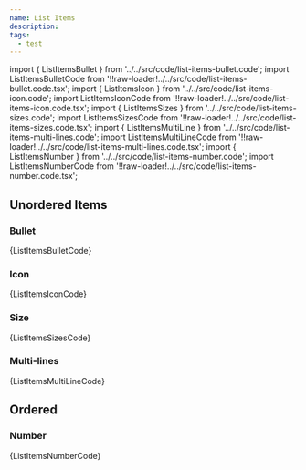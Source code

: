```yaml
---
name: List Items
description:
tags:
  - test
---
```


<!-- CODE IMPORTS -->

<!-- prettier-ignore -->
import { ListItemsBullet } from '../../src/code/list-items-bullet.code'; 
import ListItemsBulletCode from '!!raw-loader!../../src/code/list-items-bullet.code.tsx';
import { ListItemsIcon } from '../../src/code/list-items-icon.code'; 
import ListItemsIconCode from '!!raw-loader!../../src/code/list-items-icon.code.tsx';
import { ListItemsSizes } from '../../src/code/list-items-sizes.code'; 
import ListItemsSizesCode from '!!raw-loader!../../src/code/list-items-sizes.code.tsx';
import { ListItemsMultiLine } from '../../src/code/list-items-multi-lines.code';
import ListItemsMultiLineCode from '!!raw-loader!../../src/code/list-items-multi-lines.code.tsx';
import { ListItemsNumber } from '../../src/code/list-items-number.code'; 
import ListItemsNumberCode from '!!raw-loader!../../src/code/list-items-number.code.tsx';

<!-- END CODE IMPORTS -->

<DocHeader props={props}/>

## Unordered Items

### Bullet

<ThemeWrapper>
<ListItemsBullet />
</ThemeWrapper>
<CodeBlock>{ListItemsBulletCode}</CodeBlock>

### Icon

<ThemeWrapper>
<ListItemsIcon />
</ThemeWrapper>
<CodeBlock>{ListItemsIconCode}</CodeBlock>

### Size

<ThemeWrapper>
<ListItemsSizes />
</ThemeWrapper>
<CodeBlock>{ListItemsSizesCode}</CodeBlock>

### Multi-lines

<ThemeWrapper>
<ListItemsMultiLine />
</ThemeWrapper>
<CodeBlock>{ListItemsMultiLineCode}</CodeBlock>

## Ordered

### Number

<ThemeWrapper>
<ListItemsNumber />
</ThemeWrapper>
<CodeBlock>{ListItemsNumberCode}</CodeBlock>
